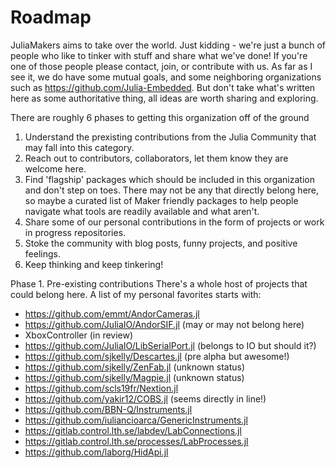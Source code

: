 # Roadmap
JuliaMakers aims to take over the world. Just kidding - we're just a bunch of people who like to tinker with stuff and share what we've done! If you're one of those people please contact, join, or contribute with us. As far as I see it, we do have some mutual goals, and some neighboring organizations such as https://github.com/Julia-Embedded. But don't take what's written here as some authoritative thing, all ideas are worth sharing and exploring. 

There are roughly 6 phases to getting this organization off of the ground
1. Understand the prexisting contributions from the Julia Community that may fall into this category.
2. Reach out to contributors, collaborators, let them know they are welcome here.
3. Find 'flagship' packages which should be included in this organization and don't step on toes. There may not be any that directly belong here, so maybe a curated list of Maker friendly packages to help people navigate what tools are readily available and what aren't. 
4. Share some of our personal contributions in the form of projects or work in progress repositories.
5. Stoke the community with blog posts, funny projects, and positive feelings.
6. Keep thinking and keep tinkering!

Phase 1. Pre-existing contributions
There's a whole host of projects that could belong here. A list of my personal favorites starts with:
- https://github.com/emmt/AndorCameras.jl
- https://github.com/JuliaIO/AndorSIF.jl (may or may not belong here)
- XboxController (in review)
- https://github.com/JuliaIO/LibSerialPort.jl (belongs to IO but should it?)
- https://github.com/sjkelly/Descartes.jl (pre alpha but awesome!)
- https://github.com/sjkelly/ZenFab.jl (unknown status)
- https://github.com/sjkelly/Magpie.jl (unknown status)
- https://github.com/scls19fr/Nextion.jl 
- https://github.com/yakir12/COBS.jl (seems directly in line!)
- https://github.com/BBN-Q/Instruments.jl
- https://github.com/iuliancioarca/GenericInstruments.jl
- https://gitlab.control.lth.se/labdev/LabConnections.jl
- https://gitlab.control.lth.se/processes/LabProcesses.jl
- https://github.com/laborg/HidApi.jl
